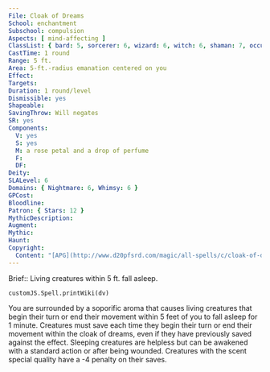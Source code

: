 ```yaml
---
File: Cloak of Dreams
School: enchantment
Subschool: compulsion
Aspects: [ mind-affecting ]
ClassList: { bard: 5, sorcerer: 6, wizard: 6, witch: 6, shaman: 7, occultist: 6, psychic: 6, mesmerist: 5 }
CastTime: 1 round
Range: 5 ft.
Area: 5-ft.-radius emanation centered on you
Effect: 
Targets: 
Duration: 1 round/level
Dismissible: yes
Shapeable: 
SavingThrow: Will negates
SR: yes
Components:
  V: yes
  S: yes
  M: a rose petal and a drop of perfume
  F: 
  DF: 
Deity: 
SLALevel: 6
Domains: { Nightmare: 6, Whimsy: 6 }
GPCost: 
Bloodline: 
Patron: { Stars: 12 }
MythicDescription: 
Augment: 
Mythic: 
Haunt: 
Copyright:
  Content: "[APG](http://www.d20pfsrd.com/magic/all-spells/c/cloak-of-dreams)"
---
```

Brief:: Living creatures within 5 ft. fall asleep.

```dataviewjs
customJS.Spell.printWiki(dv)
```

You are surrounded by a soporific aroma that causes living creatures that begin their turn or end their movement within 5 feet of you to fall asleep for 1 minute. Creatures must save each time they begin their turn or end their movement within the cloak of dreams, even if they have previously saved against the effect. Sleeping creatures are helpless but can be awakened with a standard action or after being wounded.  Creatures with the scent special quality have a -4 penalty on their saves.
